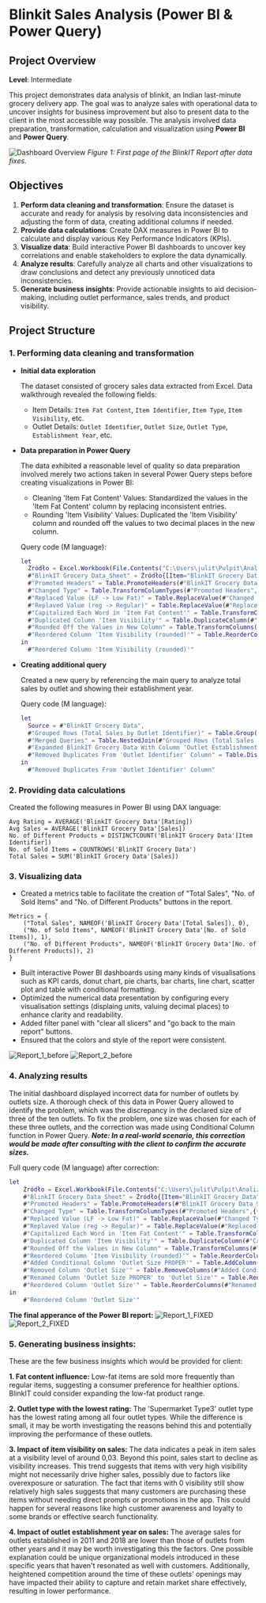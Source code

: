 # Blinkit Sales Analysis (Power BI & Power Query)

## Project Overview

**Level**: Intermediate  

This project demonstrates data analysis of blinkit, an Indian last-minute grocery delivery app. The goal was to analyze sales with operational data to uncover insights for business improvement but also to present data to the client in the most accessible way possible. The analysis involved data preparation, transformation, calculation and visualization using **Power BI** and **Power Query**.

![Dashboard Overview](blinkit_report_PrtSc_1_FIXED.png)
*Figure 1: First page of the BlinkIT Report after data fixes.*

## Objectives

1. **Perform data cleaning and transformation**: Ensure the dataset is accurate and ready for analysis by resolving data inconsistencies and adjusting the form of data, creating additional columns if needed.
2. **Provide data calculations**: Create DAX measures in Power BI to calculate and display various Key Performance Indicators (KPIs).
3. **Visualize data**: Build interactive Power BI dashboards to uncover key correlations and enable stakeholders to explore the data dynamically.
4. **Analyze results**: Carefully analyze all charts and other visualizations to draw conclusions and detect any previously unnoticed data inconsistencies.
5. **Generate business insights**: Provide actionable insights to aid decision-making, including outlet performance, sales trends, and product visibility.

## Project Structure

### 1. Performing data cleaning and transformation
- **Initial data exploration**

  The dataset consisted of grocery sales data extracted from Excel. Data walkthrough revealed the following fields:
  - Item Details: `Item Fat Content`, `Item Identifier`, `Item Type`, `Item Visibility`, etc.
  - Outlet Details: `Outlet Identifier`, `Outlet Size`, `Outlet Type`, `Establishment Year`, etc.

- **Data preparation in Power Query**

  The data exhibited a reasonable level of quality so data preparation involved merely two actions taken in several Power Query steps before creating visualizations in Power BI:
  - Cleaning 'Item Fat Content' Values: Standardized the values in the 'Item Fat Content' column by replacing inconsistent entries.
  - Rounding 'Item Visibility' Values: Duplicated the 'Item Visibility' column and rounded off the values to two decimal places in the new column.

  Query code (M language):
  ```M
  let
    Źródło = Excel.Workbook(File.Contents("C:\Users\julit\Pulpit\Analiza_danych_nauka\portfolio\Projekty\BlinkIT Grocery Data.xlsx"), null, true),
    #"BlinkIT Grocery Data_Sheet" = Źródło{[Item="BlinkIT Grocery Data",Kind="Sheet"]}[Data],
    #"Promoted Headers" = Table.PromoteHeaders(#"BlinkIT Grocery Data_Sheet", [PromoteAllScalars=true]),
    #"Changed Type" = Table.TransformColumnTypes(#"Promoted Headers",{{"Item Fat Content", type text}, {"Item Identifier", type text}, {"Item Type", type text}, {"Outlet Establishment Year", Int64.Type}, {"Outlet Identifier", type text}, {"Outlet Location Type", type text}, {"Outlet Size", type text}, {"Outlet Type", type text}, {"Item Visibility", type number}, {"Item Weight", type number}, {"Sales", type number}, {"Rating", Int64.Type}}),
    #"Replaced Value (LF -> Low Fat)" = Table.ReplaceValue(#"Changed Type","LF","Low Fat",Replacer.ReplaceText,{"Item Fat Content"}),
    #"Replaved Value (reg -> Regular)" = Table.ReplaceValue(#"Replaced Value (LF -> Low Fat)","reg","Regular",Replacer.ReplaceText,{"Item Fat Content"}),
    #"Capitalized Each Word in 'Item Fat Content'" = Table.TransformColumns(#"Replaved Value (reg -> Regular)",{{"Item Fat Content", Text.Proper, type text}}),
    #"Duplicated Column 'Item Visibility'" = Table.DuplicateColumn(#"Capitalized Each Word in 'Item Fat Content'", "Item Visibility", "Item Visibility (rounded)"),
    #"Rounded Off the Values in New Column" = Table.TransformColumns(#"Duplicated Column 'Item Visibility'",{{"Item Visibility (rounded)", each Number.Round(_, 2), type number}}),
    #"Reordered Column 'Item Visibility (rounded)'" = Table.ReorderColumns(#"Rounded Off the Values in New Column",{"Item Fat Content", "Item Identifier", "Item Type", "Outlet Establishment Year", "Outlet Identifier", "Outlet Location Type", "Outlet Size", "Outlet Type", "Item Visibility", "Item Visibility (rounded)", "Item Weight", "Sales", "Rating"})
  in
    #"Reordered Column 'Item Visibility (rounded)'"

- **Creating additional query**

  Created a new query by referencing the main query to analyze total sales by outlet and showing their establishment year.

  Query code (M language):
  ```M
  let
    Source = #"BlinkIT Grocery Data",
    #"Grouped Rows (Total Sales by Outlet Identifier)" = Table.Group(Source, {"Outlet Identifier"}, {{"Total Sales in Particular Outlet", each List.Sum([Sales]), type nullable number}}),
    #"Merged Queries" = Table.NestedJoin(#"Grouped Rows (Total Sales by Outlet Identifier)", {"Outlet Identifier"}, #"BlinkIT Grocery Data", {"Outlet Identifier"}, "BlinkIT Grocery Data", JoinKind.LeftOuter),
    #"Expanded BlinkIT Grocery Data With Column 'Outlet Establishment Year'" = Table.ExpandTableColumn(#"Merged Queries", "BlinkIT Grocery Data", {"Outlet Establishment Year"}, {"Outlet Establishment Year"}),
    #"Removed Duplicates From 'Outlet Identifier' Column" = Table.Distinct(#"Expanded BlinkIT Grocery Data With Column 'Outlet Establishment Year'", {"Outlet Identifier"})
  in
    #"Removed Duplicates From 'Outlet Identifier' Column"

### 2. Providing data calculations

Created the following measures in Power BI using DAX language:

```DAX
Avg Rating = AVERAGE('BlinkIT Grocery Data'[Rating])
Avg Sales = AVERAGE('BlinkIT Grocery Data'[Sales])
No. of Different Products = DISTINCTCOUNT('BlinkIT Grocery Data'[Item Identifier])
No. of Sold Items = COUNTROWS('BlinkIT Grocery Data')
Total Sales = SUM('BlinkIT Grocery Data'[Sales])
```
### 3. Visualizing data

- Created a metrics table to facilitate the creation of "Total Sales", "No. of Sold Items" and "No. of Different Products" buttons in the report.

```DAX
Metrics = {
    ("Total Sales", NAMEOF('BlinkIT Grocery Data'[Total Sales]), 0),
    ("No. of Sold Items", NAMEOF('BlinkIT Grocery Data'[No. of Sold Items]), 1),
    ("No. of Different Products", NAMEOF('BlinkIT Grocery Data'[No. of Different Products]), 2)
}
```
- Built interactive Power BI dashboards using many kinds of visualisations such as KPI cards, donut chart, pie charts, bar charts, line chart, scatter plot and table with conditional formatting.
- Optimized the numerical data presentation by configuring every visualisation settings (displaing units, valuing decimal places) to enhance clarity and readability.
- Added filter panel with "clear all slicers" and "go back to the main report" buttons.
- Ensured that the colors and style of the report were consistent.

![Report_1_before](blinkit_report_PrtSc_1.png)
![Report_2_before](blinkit_report_PrtSc_2.png)

### 4. Analyzing results

The initial dashboard displayed incorrect data for number of outlets by outlets size. A thorough check of this data in Power Query allowed to identify the problem, which was the discrepancy in the declared size of three of the ten outlets. To fix the problem, one size was chosen for each of these three outlets, and the correction was made using Conditional Column function in Power Query.
***Note: In a real-world scenario, this correction would be made after consulting with the client to confirm the accurate sizes.***

Full query code (M language) after correction:
```M
let
    Źródło = Excel.Workbook(File.Contents("C:\Users\julit\Pulpit\Analiza_danych_nauka\portfolio\Projekty\BlinkIT Grocery Data.xlsx"), null, true),
    #"BlinkIT Grocery Data_Sheet" = Źródło{[Item="BlinkIT Grocery Data",Kind="Sheet"]}[Data],
    #"Promoted Headers" = Table.PromoteHeaders(#"BlinkIT Grocery Data_Sheet", [PromoteAllScalars=true]),
    #"Changed Type" = Table.TransformColumnTypes(#"Promoted Headers",{{"Item Fat Content", type text}, {"Item Identifier", type text}, {"Item Type", type text}, {"Outlet Establishment Year", Int64.Type}, {"Outlet Identifier", type text}, {"Outlet Location Type", type text}, {"Outlet Size", type text}, {"Outlet Type", type text}, {"Item Visibility", type number}, {"Item Weight", type number}, {"Sales", type number}, {"Rating", Int64.Type}}),
    #"Replaced Value (LF -> Low Fat)" = Table.ReplaceValue(#"Changed Type","LF","Low Fat",Replacer.ReplaceText,{"Item Fat Content"}),
    #"Replaved Value (reg -> Regular)" = Table.ReplaceValue(#"Replaced Value (LF -> Low Fat)","reg","Regular",Replacer.ReplaceText,{"Item Fat Content"}),
    #"Capitalized Each Word in 'Item Fat Content'" = Table.TransformColumns(#"Replaved Value (reg -> Regular)",{{"Item Fat Content", Text.Proper, type text}}),
    #"Duplicated Column 'Item Visibility'" = Table.DuplicateColumn(#"Capitalized Each Word in 'Item Fat Content'", "Item Visibility", "Item Visibility (rounded)"),
    #"Rounded Off the Values in New Column" = Table.TransformColumns(#"Duplicated Column 'Item Visibility'",{{"Item Visibility (rounded)", each Number.Round(_, 2), type number}}),
    #"Reordered Column 'Item Visibility (rounded)'" = Table.ReorderColumns(#"Rounded Off the Values in New Column",{"Item Fat Content", "Item Identifier", "Item Type", "Outlet Establishment Year", "Outlet Identifier", "Outlet Location Type", "Outlet Size", "Outlet Type", "Item Visibility", "Item Visibility (rounded)", "Item Weight", "Sales", "Rating"}),
    #"Added Conditional Column 'Outlet Size PROPER'" = Table.AddColumn(#"Reordered Column 'Item Visibility (rounded)'", "Outlet Size PROPER", each if [Outlet Identifier] = "OUT010" then "Medium" else if [Outlet Identifier] = "OUT017" then "High" else if [Outlet Identifier] = "OUT045" then "High" else [Outlet Size]),
    #"Removed Column 'Outlet Size'" = Table.RemoveColumns(#"Added Conditional Column 'Outlet Size PROPER'",{"Outlet Size"}),
    #"Renamed Column 'Outlet Size PROPER' to 'Outlet Size'" = Table.RenameColumns(#"Removed Column 'Outlet Size'",{{"Outlet Size PROPER", "Outlet Size"}}),
    #"Reordered Column 'Outlet Size'" = Table.ReorderColumns(#"Renamed Column 'Outlet Size PROPER' to 'Outlet Size'",{"Item Fat Content", "Item Identifier", "Item Type", "Outlet Establishment Year", "Outlet Identifier", "Outlet Location Type", "Outlet Size", "Outlet Type", "Item Visibility", "Item Visibility (rounded)", "Item Weight", "Sales", "Rating"})
in
    #"Reordered Column 'Outlet Size'"
```

**The final apperance of the Power BI report:**
![Report_1_FIXED](blinkit_report_PrtSc_1_FIXED.png)
![Report_2_FIXED](blinkit_report_PrtSc_2_FIXED.png)

### 5. Generating business insights:

These are the few business insights which would be provided for client:

**1. Fat content influence:**
Low-fat items are sold more frequently than regular items, suggesting a consumer preference for healthier options. BlinkIT could consider expanding the low-fat product range.

**2. Outlet type with the lowest rating:**
The 'Supermarket Type3' outlet type has the lowest rating among all four outlet types. While the difference is small, it may be worth investigating the reasons behind this and potentially improving the performance of these outlets.

**3. Impact of item visibility on sales:**
The data indicates a peak in item sales at a visibility level of around 0,03. Beyond this point, sales start to decline as visibility increases. This trend suggests that items with very high visibility might not necessarily drive higher sales, possibly due to factors like overexposure or saturation. The fact that items with 0 visibility still show relatively high sales suggests that many customers are purchasing these items without needing direct prompts or promotions in the app. This could happen for several reasons like high customer awareness and loyalty to some brands or effective search functionality.

**4. Impact of outlet establishment year on sales:**
The average sales for outlets established in 2011 and 2018 are lower than those of outlets from other years and it may be worth investigating this the factors. One possible explanation could be unique organizational models introduced in these specific years that haven't resonated as well with customers. Additionally, heightened competition around the time of these outlets' openings may have impacted their ability to capture and retain market share effectively, resulting in lower performance.


